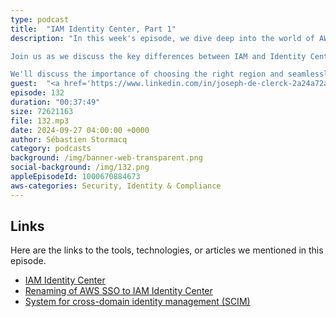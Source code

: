 ```yaml
---
type: podcast
title:  "IAM Identity Center, Part 1"
description: "In this week's episode, we dive deep into the world of AWS Identity Center and explore how it changed workforce identity access management within the AWS ecosystem.

Join us as we discuss the key differences between IAM and Identity Center, unraveling how this powerful service is specifically designed to manage human user access to AWS accounts. Discover the diverse use cases for Identity Center, from managing employee access to AWS accounts to providing seamless access to various AWS applications.

We'll discuss the importance of choosing the right region and seamlessly integrating with your preferred identity providers. Additionally, we'll shed light on common pitfalls and scenarios to be aware of when leveraging Identity Center."
guest:  "<a href='https://www.linkedin.com/in/joseph-de-clerck-2a24a72a/'>Joseph de Clerck</a>, ProServ Consultant, <a href='https://www.linkedin.com/in/robertomigli/'>Roberto Migli</a>, Solution Architect, AWS, <a href='https://www.linkedin.com/in/brookejamieson/'>Brooke Jamieson</a>, Developer Advocate, AWS."
episode: 132
duration: "00:37:49" 
size: 72621163
file: 132.mp3	
date: 2024-09-27 04:00:00 +0000
author: Sébastien Stormacq
category: podcasts
background: /img/banner-web-transparent.png
social-background: /img/132.png
appleEpisodeId: 1000670884673
aws-categories: Security, Identity & Compliance
---
```


## Links

Here are the links to the tools, technologies, or articles we mentioned in this episode.

- [IAM Identity Center](https://docs.aws.amazon.com/singlesignon/latest/userguide/what-is.html)
- [Renaming of AWS SSO to IAM Identity Center](https://aws.amazon.com/about-aws/whats-new/2022/07/aws-single-sign-on-aws-sso-now-aws-iam-identity-center/)
- [System for cross-domain identity management (SCIM)](https://scim.cloud/)


